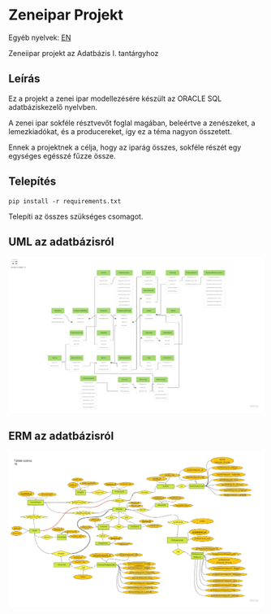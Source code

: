 # Zeneipar Projekt
Egyéb nyelvek:
[EN](https://github.com/MemerGamer/MusicIndustry/blob/main/README.md)

Zeneiipar projekt az Adatbázis I. tantárgyhoz

## Leírás

Ez a projekt a zenei ipar modellezésére készült az ORACLE SQL adatbáziskezelő nyelvben.

A zenei ipar sokféle résztvevőt foglal magában, beleértve a zenészeket, a lemezkiadókat, és a producereket, így ez a téma nagyon összetett.

Ennek a projektnek a célja, hogy az iparág összes, sokféle részét egy egységes egésszé fűzze össze.

## Telepítés
```console
pip install -r requirements.txt
```
Telepíti az összes szükséges csomagot.

## UML az adatbázisról

![UML](https://github.com/MemerGamer/MusicIndustry/blob/main/assets/img/UML.jpg?raw=true) 

## ERM az adatbázisról

![ERM](https://github.com/MemerGamer/MusicIndustry/blob/main/assets/img/ERM-HUN.jpg?raw=true) 